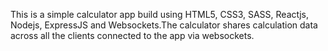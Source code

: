 This is a simple calculator app build using HTML5, CSS3, SASS, Reactjs, Nodejs, ExpressJS and Websockets.The calculator shares calculation data across all the clients connected to the app via websockets.
